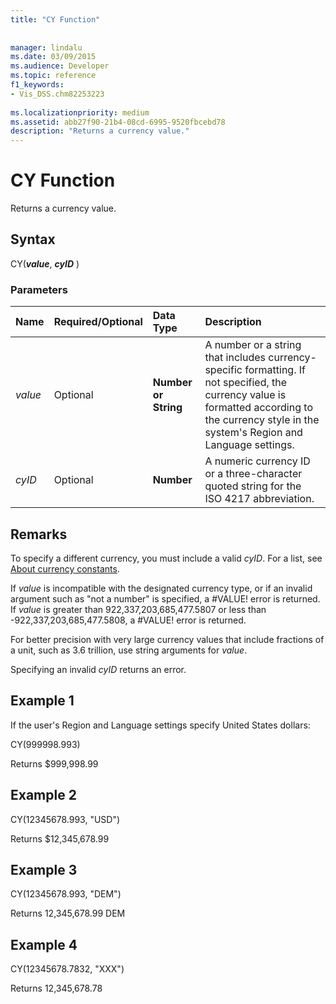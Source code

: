 ```yaml
---
title: "CY Function"
 
 
manager: lindalu
ms.date: 03/09/2015
ms.audience: Developer
ms.topic: reference
f1_keywords:
- Vis_DSS.chm82253223
 
ms.localizationpriority: medium
ms.assetid: abb27f90-21b4-08cd-6995-9520fbcebd78
description: "Returns a currency value."
---
```


# CY Function

Returns a currency value.
  
## Syntax

CY(***value***, ***cyID*** )
  
### Parameters

|**Name**|**Required/Optional**|**Data Type**|**Description**|
|:-----|:-----|:-----|:-----|
| *value* <br/> |Optional  <br/> |**Number or String** <br/> |A number or a string that includes currency-specific formatting. If not specified, the currency value is formatted according to the currency style in the system's Region and Language settings. |
| *cyID* <br/> |Optional  <br/> |**Number** <br/> |A numeric currency ID or a three-character quoted string for the ISO 4217 abbreviation. |

## Remarks

To specify a different currency, you must include a valid  *cyID*. For a list, see [About currency constants](about-currency-constants.md).
  
If  *value* is incompatible with the designated currency type, or if an invalid argument such as "not a number" is specified, a #VALUE! error is returned. If  _value_ is greater than 922,337,203,685,477.5807 or less than -922,337,203,685,477.5808, a #VALUE! error is returned.
  
For better precision with very large currency values that include fractions of a unit, such as 3.6 trillion, use string arguments for  *value*.
  
Specifying an invalid  *cyID* returns an error.
  
## Example 1

If the user's Region and Language settings specify United States dollars:
  
CY(999998.993)
  
Returns $999,998.99
  
## Example 2

CY(12345678.993, "USD")
  
Returns $12,345,678.99
  
## Example 3

CY(12345678.993, "DEM")
  
Returns 12,345,678.99 DEM
  
## Example 4

CY(12345678.7832, "XXX")
  
Returns 12,345,678.78
  